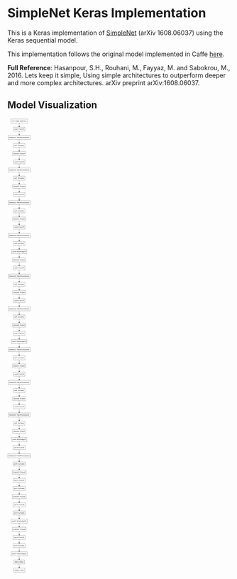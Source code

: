 # SimpleNet Keras Implementation
This is a Keras implementation of [SimpleNet](https://arxiv.org/abs/1608.06037) (arXiv 1608.06037) using the Keras sequential model.

This implementation follows the original model implemented in Caffe [here](https://github.com/Coderx7/SimpleNet).

**Full Reference**:
Hasanpour, S.H., Rouhani, M., Fayyaz, M. and Sabokrou, M., 2016. Lets keep it simple, Using simple architectures to outperform deeper and more complex architectures. arXiv preprint arXiv:1608.06037.

## Model Visualization
![](model.png)
